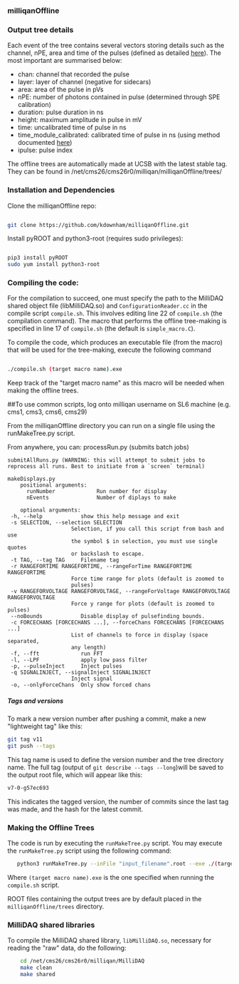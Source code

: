 ### milliqanOffline

### Output tree details

Each event of the tree contains several vectors storing details such as the channel, nPE, area and time of the pulses (defined as detailed [here](https://indico.cern.ch/event/684514/contributions/2806409/attachments/1568387/2472867/Heller_MilliqanCollaboration_0930.pdf)). The most important are summarised below:

- chan: channel that recorded the pulse
- layer: layer of channel (negative for sidecars)
- area: area of the pulse in pVs
- nPE: number of photons contained in pulse (determined through SPE calibration)
- duration: pulse duration in ns
- height: maximum amplitude in pulse in mV
- time: uncalibrated time of pulse in ns
- time_module_calibrated: calibrated time of pulse in ns (using method documented [here](https://indico.cern.ch/event/684514/contributions/2806411/attachments/1568388/2472920/milliqanYearlyMeetingMC.pdf))
- ipulse: pulse index

The offline trees are automatically made at UCSB with the latest stable tag. They can be found in /net/cms26/cms26r0/milliqan/milliqanOffline/trees/

### Installation and Dependencies

Clone the milliqanOffline repo:

```bash

git clone https://github.com/kdownham/milliqanOffline.git

```
Install pyROOT and python3-root (requires sudo privileges):

```bash

pip3 install pyROOT
sudo yum install python3-root

```

### Compiling the code:

For the compilation to succeed, one must specify the path to the MilliDAQ shared object file (libMilliDAQ.so) and `ConfigurationReader.cc` in the compile script 
`compile.sh`.
This involves editing line 22 of `compile.sh` (the compilation command). The macro that performs the offline tree-making is specified in line 17 of `compile.sh` (the 
default is `simple_macro.C`).

To compile the code, which produces an executable file (from the macro) that will be used for the tree-making, execute the following command

```bash

./compile.sh (target macro name).exe

```

Keep track of the "target macro name" as this macro will be needed when making the offline trees.

##To use common scripts, log onto milliqan username on SL6 machine (e.g. cms1, cms3, cms6, cms29)

From the milliqanOffline directory you can run on a single file using the runMakeTree.py script.

From anywhere, you can:
	processRun.py <runNumber> (submits batch jobs)

	submitAllRuns.py (WARNING: this will attempt to submit jobs to reprocess all runs. Best to initiate from a `screen` terminal)

	makeDisplays.py 
		positional arguments:
		  runNumber             Run number for display
		  nEvents               Number of diplays to make

		optional arguments:
	 -h, --help            show this help message and exit
  	 -s SELECTION, --selection SELECTION
                        Selection, if you call this script from bash and use
                        the symbol $ in selection, you must use single quotes
                        or backslash to escape.
 	 -t TAG, --tag TAG     Filename tag
  	 -r RANGEFORTIME RANGEFORTIME, --rangeForTime RANGEFORTIME RANGEFORTIME
                        Force time range for plots (default is zoomed to
                        pulses)
 	 -v RANGEFORVOLTAGE RANGEFORVOLTAGE, --rangeForVoltage RANGEFORVOLTAGE RANGEFORVOLTAGE
                        Force y range for plots (default is zoomed to pulses)
 	 --noBounds            Disable display of pulsefinding bounds.
 	 -c FORCECHANS [FORCECHANS ...], --forceChans FORCECHANS [FORCECHANS ...]
                        List of channels to force in display (space separated,
                        any length)
 	 -f, --fft             run FFT
  	 -l, --LPF             apply low pass filter
  	 -p, --pulseInject     Inject pulses
  	 -q SIGNALINJECT, --signalInject SIGNALINJECT
                        Inject signal
 	 -o, --onlyForceChans  Only show forced chans


##### Tags and versions #######
To mark a new version number after pushing a commit, make a new "lightweight tag" like this:
```bash
git tag v11
git push --tags
```
This tag name is used to define the version number and the tree directory name.
The full tag (output of `git describe --tags --long`)will be saved to the output root file, which will appear like this:
```bash
v7-0-g57ec693
```
This indicates the tagged version, the number of commits since the last tag was made, and the hash for the latest commit.


### Making the Offline Trees
The code is run by executing the `runMakeTree.py` script. You may execute the `runMakeTree.py` script using the following command:
```bash
   python3 runMakeTree.py --inFile "input_filename".root --exe ./(target macro name).exe -d
```
Where `(target macro name).exe` is the one specified when running the `compile.sh` script.
	
ROOT files containing the output trees are by default placed in the `milliqanOffline/trees` directory.

### MilliDAQ shared libraries
To compile the MilliDAQ shared library, `libMilliDAQ.so`, necessary for reading the "raw" data, do the following:
```bash
	cd /net/cms26/cms26r0/milliqan/MilliDAQ
	make clean
	make shared
```


	

